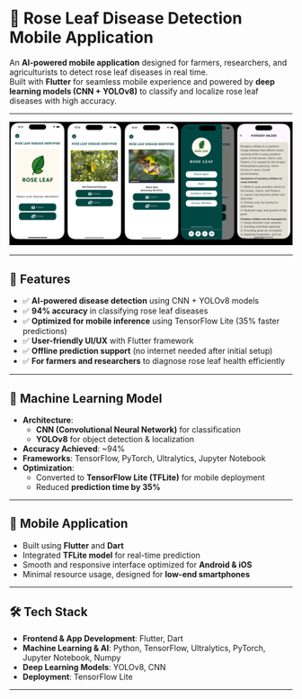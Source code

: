 # 🌿 Rose Leaf Disease Detection Mobile Application

An **AI-powered mobile application** designed for farmers, researchers, and agriculturists to detect rose leaf diseases in real time.  
Built with **Flutter** for seamless mobile experience and powered by **deep learning models (CNN + YOLOv8)** to classify and localize rose leaf diseases with high accuracy.  

---
  ![image alt](https://github.com/MdSohidUllahChowdhury/Rose-leaf-Disease-Detection-App/blob/main/lib/assets/roseLeafAppScreenShorts.jpeg)

---

## 🚀 Features

- ✅ **AI-powered disease detection** using CNN + YOLOv8 models  
- ✅ **94% accuracy** in classifying rose leaf diseases  
- ✅ **Optimized for mobile inference** using TensorFlow Lite (35% faster predictions)  
- ✅ **User-friendly UI/UX** with Flutter framework  
- ✅ **Offline prediction support** (no internet needed after initial setup)  
- ✅ **For farmers and researchers** to diagnose rose leaf health efficiently  

---

## 🧠 Machine Learning Model

- **Architecture**:  
  - **CNN (Convolutional Neural Network)** for classification  
  - **YOLOv8** for object detection & localization  
- **Accuracy Achieved**: ~94%  
- **Frameworks**: TensorFlow, PyTorch, Ultralytics, Jupyter Notebook  
- **Optimization**:  
  - Converted to **TensorFlow Lite (TFLite)** for mobile deployment  
  - Reduced **prediction time by 35%**  

---

## 📱 Mobile Application

- Built using **Flutter** and **Dart**  
- Integrated **TFLite model** for real-time prediction  
- Smooth and responsive interface optimized for **Android & iOS**  
- Minimal resource usage, designed for **low-end smartphones**  

---

## 🛠️ Tech Stack

- **Frontend & App Development**: Flutter, Dart  
- **Machine Learning & AI**: Python, TensorFlow, Ultralytics, PyTorch, Jupyter Notebook, Numpy  
- **Deep Learning Models**: YOLOv8, CNN  
- **Deployment**: TensorFlow Lite  

---